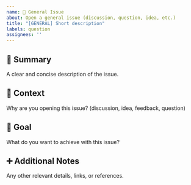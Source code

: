 ```yaml
---
name: 📑 General Issue
about: Open a general issue (discussion, question, idea, etc.)
title: "[GENERAL] Short description"
labels: question
assignees: ''
---
```


## 📝 Summary
A clear and concise description of the issue.

## 🤔 Context
Why are you opening this issue? (discussion, idea, feedback, question)

## 🎯 Goal
What do you want to achieve with this issue?

## ➕ Additional Notes
Any other relevant details, links, or references.

